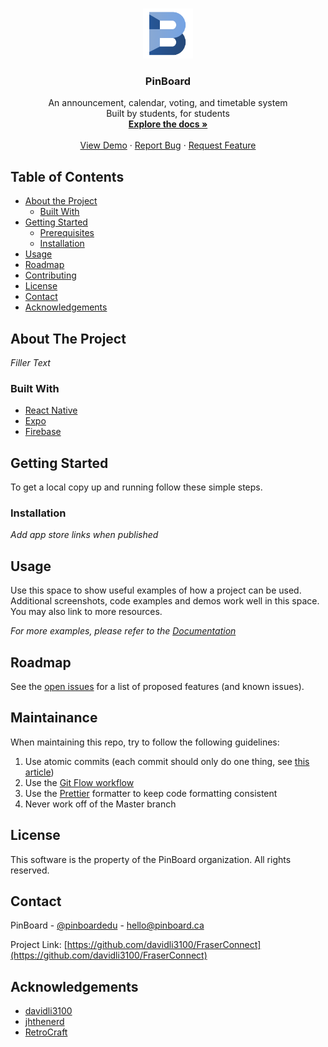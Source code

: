 <!--
*** Thanks for checking out this README Template. If you have a suggestion that would
*** make this better, please fork the FraserConnect and create a pull request or simply open
*** an issue with the tag "enhancement".
*** Thanks again! Now go create something AMAZING! :D
***
***
***
*** To avoid retyping too much info. Do a search and replace for the following:
*** davidli3100, FraserConnect, pinboardedu, hello@pinboard.ca
-->

<!-- PROJECT SHIELDS -->
<!--
*** I'm using markdown "reference style" links for readability.
*** Reference links are enclosed in brackets [ ] instead of parentheses ( ).
*** See the bottom of this document for the declaration of the reference variables
*** for contributors-url, forks-url, etc. This is an optional, concise syntax you may use.
*** https://www.markdownguide.org/basic-syntax/#reference-style-links
-->
<!--
[![Contributors][contributors-shield]][contributors-url]
[![Forks][forks-shield]][forks-url]
[![Stargazers][stars-shield]][stars-url]
[![Issues][issues-shield]][issues-url]
[![MIT License][license-shield]][license-url]
[![LinkedIn][linkedin-shield]][linkedin-url] -->

<!-- PROJECT LOGO -->
<br />
<p align="center">
  <a href="https://github.com/davidli3100/FraserConnect">
    <img src="images/logo.png" alt="Logo" width="80" height="80">
  </a>

  <h3 align="center">PinBoard</h3>

  <p align="center">
    An announcement, calendar, voting, and timetable system 
    <br />
    Built by students, for students
    <br />
    <a href="https://github.com/davidli3100/FraserConnect"><strong>Explore the docs »</strong></a>
    <br />
    <br />
    <a href="https://github.com/davidli3100/FraserConnect">View Demo</a>
    ·
    <a href="https://github.com/davidli3100/FraserConnect/issues">Report Bug</a>
    ·
    <a href="https://github.com/davidli3100/FraserConnect/issues">Request Feature</a>
  </p>
</p>

<!-- TABLE OF CONTENTS -->

## Table of Contents

- [About the Project](#about-the-project)
  - [Built With](#built-with)
- [Getting Started](#getting-started)
  - [Prerequisites](#prerequisites)
  - [Installation](#installation)
- [Usage](#usage)
- [Roadmap](#roadmap)
- [Contributing](#contributing)
- [License](#license)
- [Contact](#contact)
- [Acknowledgements](#acknowledgements)

<!-- ABOUT THE PROJECT -->

## About The Project

<!-- [![PinBoard Screen Shot][product-screenshot]](https://example.com) -->

_Filler Text_

### Built With

- [React Native](https://facebook.github.io/react-native/)
- [Expo](https://expo.io/)
- [Firebase](https://firebase.google.com/)

<!-- GETTING STARTED -->

## Getting Started

To get a local copy up and running follow these simple steps.

<!-- ### Prerequisites

This is an example of how to list things you need to use the software and how to install them.

- npm

```sh
npm install npm@latest -g
``` -->

### Installation

_Add app store links when published_

<!-- 1. Clone the FraserConnect
```sh
git clone https:://github.com/davidli3100/FraserConnect.git
```
2. Install NPM packages
```sh
npm install
``` -->

<!-- USAGE EXAMPLES -->

## Usage

Use this space to show useful examples of how a project can be used. Additional screenshots, code examples and demos work well in this space. You may also link to more resources.

_For more examples, please refer to the [Documentation](https://example.com)_

<!-- ROADMAP -->

## Roadmap

See the [open issues](https://github.com/davidli3100/FraserConnect/issues) for a list of proposed features (and known issues).

<!-- CONTRIBUTING -->
## Maintainance

When maintaining this repo, try to follow the following guidelines:

1. Use atomic commits (each commit should only do one thing, see [this article](https://www.freshconsulting.com/atomic-commits/))
2. Use the [Git Flow workflow](https://www.atlassian.com/git/tutorials/comparing-workflows/gitflow-workflow)
3. Use the [Prettier](https://prettier.io/) formatter to keep code formatting consistent
4. Never work off of the Master branch

<!-- LICENSE -->

## License

<!-- Distributed under the MIT License. See `LICENSE` for more information. -->

This software is the property of the PinBoard organization. All rights reserved.

<!-- CONTACT -->

## Contact

PinBoard - [@pinboardedu](https://twitter.com/pinboardedu) - hello@pinboard.ca

Project Link: [https://github.com/davidli3100/FraserConnect](https://github.com/davidli3100/FraserConnect)

<!-- ACKNOWLEDGEMENTS -->

## Acknowledgements

- [davidli3100](https://github.com/davidli3100/)
- [jhthenerd](https://github.com/jhthenerd/)
- [RetroCraft](https://github.com/RetroCraft/)

<!-- MARKDOWN LINKS & IMAGES -->
<!-- https://www.markdownguide.org/basic-syntax/#reference-style-links -->

[contributors-shield]: https://img.shields.io/github/contributors/othneildrew/Best-README-Template.svg?style=flat-square
[contributors-url]: https://github.com/othneildrew/Best-README-Template/graphs/contributors
[forks-shield]: https://img.shields.io/github/forks/othneildrew/Best-README-Template.svg?style=flat-square
[forks-url]: https://github.com/othneildrew/Best-README-Template/network/members
[stars-shield]: https://img.shields.io/github/stars/othneildrew/Best-README-Template.svg?style=flat-square
[stars-url]: https://github.com/othneildrew/Best-README-Template/stargazers
[issues-shield]: https://img.shields.io/github/issues/othneildrew/Best-README-Template.svg?style=flat-square
[issues-url]: https://github.com/othneildrew/Best-README-Template/issues
[license-shield]: https://img.shields.io/github/license/othneildrew/Best-README-Template.svg?style=flat-square
[license-url]: https://github.com/othneildrew/Best-README-Template/blob/master/LICENSE.txt
[linkedin-shield]: https://img.shields.io/badge/-LinkedIn-black.svg?style=flat-square&logo=linkedin&colorB=555
[linkedin-url]: https://linkedin.com/in/othneildrew
[product-screenshot]: images/screenshot.png
